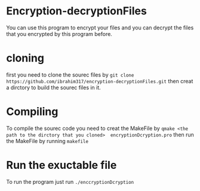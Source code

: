 # Encryption-decryptionFiles
You can use this program to encrypt your files and you can  decrypt the files that you encrypted by this program before.


# cloning 
first you need to clone the sourec files by
`git clone https://github.com/ibrahim317/encryption-decryptionFiles.git`
then creat a dirctory to build the sourec files in it.


# Compiling 
To compile the sourec code you need to creat the MakeFile by
`qmake <the path to the dirctory that you cloned>  encryptionDcryption.pro`
then run the MakeFile by running
`makefile`
 
 
# Run the exuctable file 
To run the program just run
`./enccryptionDcryption`
